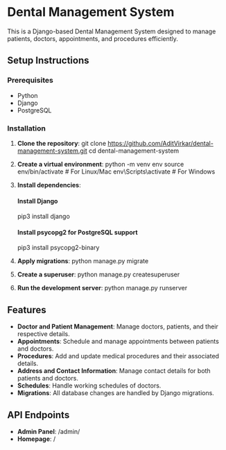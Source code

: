 # Dental Management System

This is a Django-based Dental Management System designed to manage patients, doctors, appointments, and procedures efficiently.

## Setup Instructions

### Prerequisites

- Python
- Django
- PostgreSQL

### Installation

1. **Clone the repository**:
   git clone https://github.com/AditVirkar/dental-management-system.git
   cd dental-management-system

2. **Create a virtual environment**:
   python -m venv env
   source env/bin/activate  # For Linux/Mac
   env\Scripts\activate     # For Windows

3. **Install dependencies**:
   #### Install Django
   pip3 install django

   #### Install psycopg2 for PostgreSQL support
   pip3 install psycopg2-binary


4. **Apply migrations**:
   python manage.py migrate

5. **Create a superuser**:
   python manage.py createsuperuser

6. **Run the development server**:
   python manage.py runserver

## Features

- **Doctor and Patient Management**: Manage doctors, patients, and their respective details.
- **Appointments**: Schedule and manage appointments between patients and doctors.
- **Procedures**: Add and update medical procedures and their associated details.
- **Address and Contact Information**: Manage contact details for both patients and doctors.
- **Schedules**: Handle working schedules of doctors.
- **Migrations**: All database changes are handled by Django migrations.

## API Endpoints

- **Admin Panel**: /admin/
- **Homepage**: /
